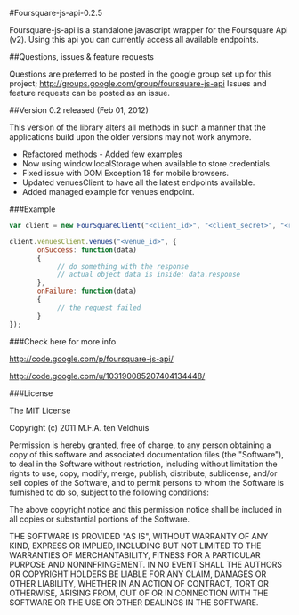 #Foursquare-js-api-0.2.5


Foursquare-js-api is a standalone javascript wrapper for the Foursquare Api (v2). Using this api you can currently access all available endpoints.


##Questions, issues & feature requests

Questions are preferred to be posted in the google group set up for this project; http://groups.google.com/group/foursquare-js-api
Issues and feature requests can be posted as an issue.

##Version 0.2 released (Feb 01, 2012)

This version of the library alters all methods in such a manner that the applications build upon the older versions may not work anymore.

- Refactored methods - Added few examples
- Now using window.localStorage when available to store credentials.
- Fixed issue with DOM Exception 18 for mobile browsers.
- Updated venuesClient to have all the latest endpoints available.
- Added managed example for venues endpoint.

###Example

```javascript
var client = new FourSquareClient("<client_id>", "<client_secret>", "<redirect_uri>", "<remember_credentials>");

client.venuesClient.venues("<venue_id>", {
       onSuccess: function(data)
       {
            // do something with the response
            // actual object data is inside: data.response
       },
       onFailure: function(data)
       {
            // the request failed
       }
});
```

###Check here for more info

http://code.google.com/p/foursquare-js-api/

http://code.google.com/u/103190085207404134448/


###License


The MIT License

Copyright (c) 2011 M.F.A. ten Veldhuis

Permission is hereby granted, free of charge, to any person obtaining a copy
of this software and associated documentation files (the "Software"), to deal
in the Software without restriction, including without limitation the rights
to use, copy, modify, merge, publish, distribute, sublicense, and/or sell
copies of the Software, and to permit persons to whom the Software is
furnished to do so, subject to the following conditions:

The above copyright notice and this permission notice shall be included in
all copies or substantial portions of the Software.

THE SOFTWARE IS PROVIDED "AS IS", WITHOUT WARRANTY OF ANY KIND, EXPRESS OR
IMPLIED, INCLUDING BUT NOT LIMITED TO THE WARRANTIES OF MERCHANTABILITY,
FITNESS FOR A PARTICULAR PURPOSE AND NONINFRINGEMENT. IN NO EVENT SHALL THE
AUTHORS OR COPYRIGHT HOLDERS BE LIABLE FOR ANY CLAIM, DAMAGES OR OTHER
LIABILITY, WHETHER IN AN ACTION OF CONTRACT, TORT OR OTHERWISE, ARISING FROM,
OUT OF OR IN CONNECTION WITH THE SOFTWARE OR THE USE OR OTHER DEALINGS IN
THE SOFTWARE.
